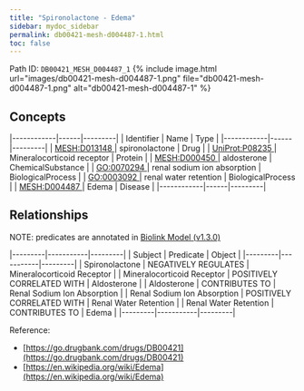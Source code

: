 ```yaml
---
title: "Spironolactone - Edema"
sidebar: mydoc_sidebar
permalink: db00421-mesh-d004487-1.html
toc: false 
---
```



Path ID: `DB00421_MESH_D004487_1`
{% include image.html url="images/db00421-mesh-d004487-1.png" file="db00421-mesh-d004487-1.png" alt="db00421-mesh-d004487-1" %}

## Concepts

|------------|------|---------|
| Identifier | Name | Type    |
|------------|------|---------|
| <a href="https://identifiers.org/MESH:D013148">MESH:D013148 </a> | spironolactone | Drug |
| <a href="https://identifiers.org/UniProt:P08235">UniProt:P08235 </a> | Mineralocorticoid receptor | Protein |
| <a href="https://identifiers.org/MESH:D000450">MESH:D000450 </a> | aldosterone | ChemicalSubstance |
| <a href="https://identifiers.org/GO:0070294">GO:0070294 </a> | renal sodium ion absorption | BiologicalProcess |
| <a href="https://identifiers.org/GO:0003092">GO:0003092 </a> | renal water retention | BiologicalProcess |
| <a href="https://identifiers.org/MESH:D004487">MESH:D004487 </a> | Edema | Disease |
|------------|------|---------|

## Relationships


NOTE: predicates are annotated in <a href="https://github.com/biolink/biolink-model/releases/tag/v1.3.0">Biolink Model (v1.3.0)</a>

|---------|-----------|---------|
| Subject | Predicate | Object  |
|---------|-----------|---------|
| Spironolactone | NEGATIVELY REGULATES | Mineralocorticoid Receptor |
| Mineralocorticoid Receptor | POSITIVELY CORRELATED WITH | Aldosterone |
| Aldosterone | CONTRIBUTES TO | Renal Sodium Ion Absorption |
| Renal Sodium Ion Absorption | POSITIVELY CORRELATED WITH | Renal Water Retention |
| Renal Water Retention | CONTRIBUTES TO | Edema |
|---------|-----------|---------|

Reference: 
  - [https://go.drugbank.com/drugs/DB00421](https://go.drugbank.com/drugs/DB00421)
  - [https://en.wikipedia.org/wiki/Edema](https://en.wikipedia.org/wiki/Edema)

